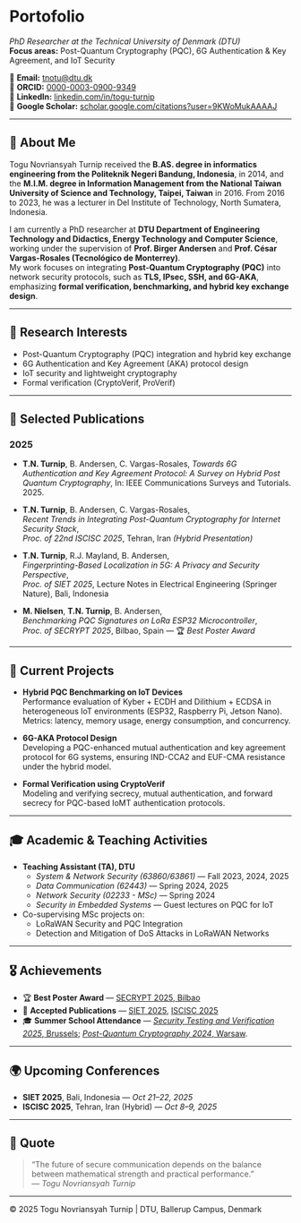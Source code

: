 # Portofolio

_PhD Researcher at the Technical University of Denmark (DTU)_  
**Focus areas:** Post-Quantum Cryptography (PQC), 6G Authentication & Key Agreement, and IoT Security

📧 **Email:** tnotu@dtu.dk  
🔗 **ORCID:** [0000-0003-0900-9349](https://orcid.org/0000-0003-0900-9349)  
🔗 **LinkedIn:** [linkedin.com/in/togu-turnip](https://linkedin.com/in/togu-turnip)  
🔗 **Google Scholar:** [scholar.google.com/citations?user=9KWoMukAAAAJ](https://scholar.google.com/citations?user=9KWoMukAAAAJ&hl=en)

---

## 🧠 About Me

Togu Novriansyah Turnip received the **B.AS. degree in informatics engineering from the Politeknik Negeri Bandung, Indonesia**, in 2014, and the **M.I.M. degree in Information Management from the National Taiwan University of Science and Technology, Taipei, Taiwan** in 2016. From 2016 to 2023, he was a lecturer in Del Institute of Technology, North Sumatera, Indonesia.

I am currently a PhD researcher at **DTU Department of Engineering Technology and Didactics, Energy Technology and Computer Science**, working under the supervision of **Prof. Birger Andersen** and **Prof. César Vargas-Rosales (Tecnológico de Monterrey)**.  
My work focuses on integrating **Post-Quantum Cryptography (PQC)** into network security protocols, such as **TLS, IPsec, SSH, and 6G-AKA**, emphasizing **formal verification, benchmarking, and hybrid key exchange design**.

---

## 🧩 Research Interests

- Post-Quantum Cryptography (PQC) integration and hybrid key exchange  
- 6G Authentication and Key Agreement (AKA) protocol design  
- IoT security and lightweight cryptography  
- Formal verification (CryptoVerif, ProVerif)  

---

## 🧾 Selected Publications

### 2025
- **T.N. Turnip**, B. Andersen, C. Vargas-Rosales,
  *Towards 6G Authentication and Key Agreement Protocol: A Survey on Hybrid Post Quantum Cryptography*,
  In: IEEE Communications Surveys and Tutorials. 2025.

- **T.N. Turnip**, B. Andersen, C. Vargas-Rosales,  
  *Recent Trends in Integrating Post-Quantum Cryptography for Internet Security Stack*,  
  _Proc. of 22nd ISCISC 2025_, Tehran, Iran *(Hybrid Presentation)*  

- **T.N. Turnip**, R.J. Mayland, B. Andersen,  
  *Fingerprinting-Based Localization in 5G: A Privacy and Security Perspective*,  
  _Proc. of SIET 2025_, Lecture Notes in Electrical Engineering (Springer Nature), Bali, Indonesia  

- **M. Nielsen**, **T.N. Turnip**, B. Andersen,  
  *Benchmarking PQC Signatures on LoRa ESP32 Microcontroller*,  
  _Proc. of SECRYPT 2025_, Bilbao, Spain — 🏆 *Best Poster Award*

---

## 🧪 Current Projects

- **Hybrid PQC Benchmarking on IoT Devices**  
  Performance evaluation of Kyber + ECDH and Dilithium + ECDSA in heterogeneous IoT environments (ESP32, Raspberry Pi, Jetson Nano).  
  Metrics: latency, memory usage, energy consumption, and concurrency.

- **6G-AKA Protocol Design**  
  Developing a PQC-enhanced mutual authentication and key agreement protocol for 6G systems, ensuring IND-CCA2 and EUF-CMA resistance under the hybrid model.

- **Formal Verification using CryptoVerif**  
  Modeling and verifying secrecy, mutual authentication, and forward secrecy for PQC-based IoMT authentication protocols.

---

## 🎓 Academic & Teaching Activities

- **Teaching Assistant (TA), DTU**
  - *System & Network Security (63860/63861)* — Fall 2023, 2024, 2025
  - *Data Communication (62443)* — Spring 2024, 2025
  - *Network Security (02233 - MSc)* — Spring 2024
  - *Security in Embedded Systems* — Guest lectures on PQC for IoT
- Co-supervising MSc projects on:
  - LoRaWAN Security and PQC Integration  
  - Detection and Mitigation of DoS Attacks in LoRaWAN Networks

---

## 🎖 Achievements

- 🏆 **Best Poster Award** — [SECRYPT 2025, Bilbao](https://secrypt.scitevents.org/PreviousAwards.aspx) 
- 📘 **Accepted Publications** — [SIET 2025](https://siet.ub.ac.id/event/siet25), [ISCISC 2025](https://iscisc2025.sbu.ac.ir/en/home/Content/44)  
- 🎓 **Summer School Attendance** — [*Security Testing and Verification 2025*, Brussels](https://cybersecurity-research.be/summer-school-on-security-testing-and-verification-2025); [*Post-Quantum Cryptography 2024*, Warsaw](https://ideas-ncbr.pl/en/events/pqc2024).

---

## 🌍 Upcoming Conferences

- **SIET 2025**, Bali, Indonesia — *Oct 21–22, 2025*  
- **ISCISC 2025**, Tehran, Iran (Hybrid) — *Oct 8–9, 2025*  

---

## 💬 Quote

> “The future of secure communication depends on the balance between mathematical strength and practical performance.”  
> — *Togu Novriansyah Turnip*

---

© 2025 Togu Novriansyah Turnip | DTU, Ballerup Campus, Denmark
